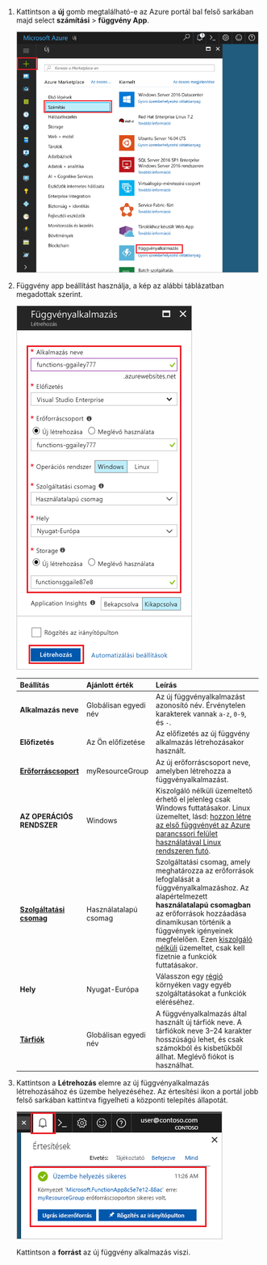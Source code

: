1. Kattintson a **új** gomb megtalálható-e az Azure portál bal felső sarkában majd select **számítási** > **függvény App**. 

    ![Függvény-alkalmazás létrehozása az Azure-portálon](./media/functions-create-function-app-portal/function-app-create-flow.png)

2. Függvény app beállítást használja, a kép az alábbi táblázatban megadottak szerint.

    ![Új funkció beállításainak megadása](./media/functions-create-function-app-portal/function-app-create-flow2.png)

    | Beállítás      | Ajánlott érték  | Leírás                                        |
    | ------------ |  ------- | -------------------------------------------------- |
    | **Alkalmazás neve** | Globálisan egyedi név | Az új függvényalkalmazást azonosító név. Érvénytelen karakterek vannak `a-z`, `0-9`, és `-`.  | 
    | **Előfizetés** | Az Ön előfizetése | Az előfizetés az új függvény alkalmazás létrehozásakor használt. | 
    | **[Erőforráscsoport](../articles/azure-resource-manager/resource-group-overview.md)** |  myResourceGroup | Az új erőforráscsoport neve, amelyben létrehozza a függvényalkalmazást. | 
    | **AZ OPERÁCIÓS RENDSZER** | Windows | Kiszolgáló nélküli üzemeltető érhető el jelenleg csak Windows futtatásakor. Linux üzemeltet, lásd: [hozzon létre az első függvényét az Azure parancssori felület használatával Linux rendszeren futó](../articles/azure-functions/functions-create-first-azure-function-azure-cli-linux.md). |
    | **[Szolgáltatási csomag](../articles/azure-functions/functions-scale.md)** |   Használatalapú csomag | Szolgáltatási csomag, amely meghatározza az erőforrások lefoglalását a függvényalkalmazáshoz. Az alapértelmezett **használatalapú csomagban** az erőforrások hozzáadása dinamikusan történik a függvények igényeinek megfelelően. Ezen [kiszolgáló nélküli](https://azure.microsoft.com/overview/serverless-computing/) üzemeltet, csak kell fizetnie a funkciók futtatásakor.   |
    | **Hely** | Nyugat-Európa | Válasszon egy [régió](https://azure.microsoft.com/regions/) környéken vagy egyéb szolgáltatásokat a funkciók eléréséhez. |
    | **[Tárfiók](../articles/storage/common/storage-create-storage-account.md#create-a-storage-account)** |  Globálisan egyedi név |  A függvényalkalmazás által használt új tárfiók neve. A tárfiókok neve 3–24 karakter hosszúságú lehet, és csak számokból és kisbetűkből állhat. Meglévő fiókot is használhat. |

1. Kattintson a **Létrehozás** elemre az új függvényalkalmazás létrehozásához és üzembe helyezéséhez. Az értesítési ikon a portál jobb felső sarkában kattintva figyelheti a központi telepítés állapotát. 

    ![Új funkció beállításainak megadása](./media/functions-create-function-app-portal/function-app-create-notification.png)

    Kattintson a **forrást** az új függvény alkalmazás viszi.
